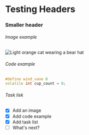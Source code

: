 # Testing Headers 
### Smaller header
###### Image example

![Light orange cat wearing a bear hat](https://i.pinimg.com/736x/d6/72/12/d672122d2059e34f62a43656f0b0ef93.jpg)

###### Code example

``` C++
#define wind_vane 0
volatile int cup_count = 0;
```

###### Task lisk

- [x] Add an image
- [x] Add code example
- [x] Add task list
- [ ] What's next?
